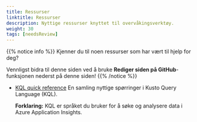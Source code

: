```yaml
---
title: Ressurser
linktitle: Ressurser
description: Nyttige ressurser knyttet til overvåkingsverktøy.
weight: 30
tags: [needsReview]
---
```


{{% notice info %}}
Kjenner du til noen ressurser som har vært til hjelp for deg?

Vennligst bidra til denne siden ved å bruke
__Rediger siden på GitHub__-funksjonen nederst på denne siden!
 {{% /notice %}}


- [KQL quick reference](https://learn.microsoft.com/en-us/azure/data-explorer/kql-quick-reference)
  En samling nyttige spørringer i Kusto Query Language (KQL).

  **Forklaring:** KQL er språket du bruker for å søke og analysere data i Azure Application Insights.
